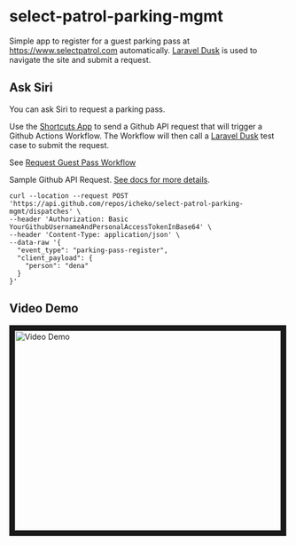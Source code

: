 # select-patrol-parking-mgmt
Simple app to register for a guest parking pass at https://www.selectpatrol.com automatically. [Laravel Dusk](https://laravel.com/docs/5.8/dusk) is used to navigate the site and submit a request.

## Ask Siri
You can ask Siri to request a parking pass.

Use the [Shortcuts App](https://apps.apple.com/us/app/shortcuts/id915249334) to send a Github API request that will trigger a Github Actions Workflow. The Workflow will then call a [Laravel Dusk](https://laravel.com/docs/5.8/dusk) test case to submit the request.

See [Request Guest Pass Workflow](.github/workflows/request-guest-pass.yml)

Sample Github API Request. [See docs for more details](https://developer.github.com/v3/repos/#create-a-repository-dispatch-event).

````
curl --location --request POST 'https://api.github.com/repos/icheko/select-patrol-parking-mgmt/dispatches' \
--header 'Authorization: Basic YourGithubUsernameAndPersonalAccessTokenInBase64' \
--header 'Content-Type: application/json' \
--data-raw '{
  "event_type": "parking-pass-register",
  "client_payload": {
    "person": "dena"
  }
}'
````

## Video Demo

<a href="http://www.youtube.com/watch?feature=player_embedded&v=Poe0CX5H25g
" target="_blank"><img src="http://img.youtube.com/vi/Poe0CX5H25g/0.jpg" 
alt="Video Demo" width="480" height="360" border="10" /></a>
